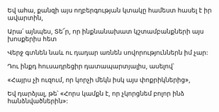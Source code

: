 Եվ ահա, քանզի այս ողբերգության կտակը համեստ հասել է իր ավարտին,

Արա՛ այնպես, Տե՜ր, որ ինքնանախատ կշտամբանքների այս խոսքերիս հետ

Վերջ գտնեն նաև ու դադար առնեն սովորություններն իմ չար:

Դու ինքդ հուսադրեցիր դատապարտյալիս, ասելով՝

«Հայրս չի ուզում, որ կորչի մեկն իսկ այս փոքրիկներից»,

Եվ դարձյալ, թե՝ «Հորս կամքն է, որ չկորցնեմ բոլոր ինձ հանձնվածներին»: